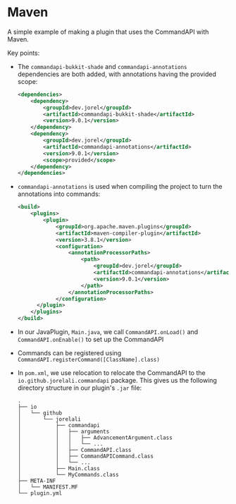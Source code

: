# Maven

A simple example of making a plugin that uses the CommandAPI with Maven.

Key points:

- The `commandapi-bukkit-shade` and `commandapi-annotations` dependencies are both added, with annotations having the provided scope:

  ```xml
  <dependencies>
      <dependency>
          <groupId>dev.jorel</groupId>
          <artifactId>commandapi-bukkit-shade</artifactId>
          <version>9.0.1</version>
      </dependency>
      <dependency>
          <groupId>dev.jorel</groupId>
          <artifactId>commandapi-annotations</artifactId>
          <version>9.0.1</version>
          <scope>provided</scope>
      </dependency>
  </dependencies>
  ```

- `commandapi-annotations` is used when compiling the project to turn the annotations into commands:

  ```xml
  <build>
      <plugins>
          <plugin>
              <groupId>org.apache.maven.plugins</groupId>
              <artifactId>maven-compiler-plugin</artifactId>
              <version>3.8.1</version>
              <configuration>
                  <annotationProcessorPaths>
                      <path>
                          <groupId>dev.jorel</groupId>
                          <artifactId>commandapi-annotations</artifactId>
                          <version>9.0.1</version>
                      </path>
                  </annotationProcessorPaths>
              </configuration>
        </plugin>
      </plugins>
  </build>
  ```

- In our JavaPlugin, `Main.java`, we call `CommandAPI.onLoad()` and `CommandAPI.onEnable()` to set up the CommandAPI
- Commands can be registered using `CommandAPI.registerCommand([ClassName].class)`
- In `pom.xml`, we use relocation to relocate the CommandAPI to the `io.github.jorelali.commandapi` package. This gives us the following directory structure in our plugin's `.jar` file:

  ```text
  .
  ├── io
  │   └── github
  │       └── jorelali
  │           ├── commandapi
  │           │   ├── arguments
  │           │   │   ├── AdvancementArgument.class
  │           │   │   └── ...
  │           │   ├── CommandAPI.class
  │           │   ├── CommandAPICommand.class
  │           │   └── ...
  │           ├── Main.class
  │           └── MyCommands.class
  ├── META-INF
  │   └── MANIFEST.MF
  └── plugin.yml
  ```
